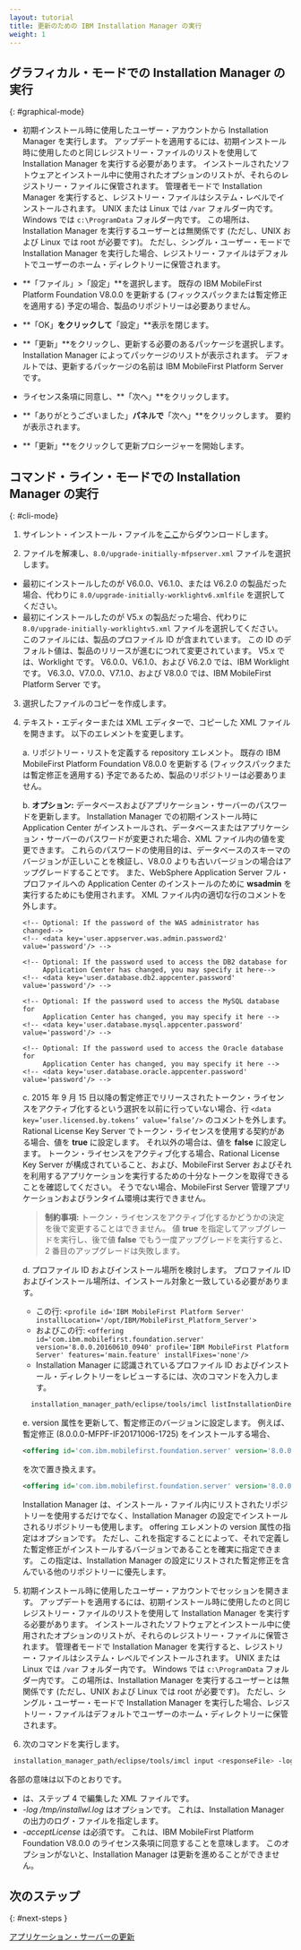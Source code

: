 ```yaml
---
layout: tutorial
title: 更新のための IBM Installation Manager の実行
weight: 1
---
```

<!-- NLS_CHARSET=UTF-8 -->
## グラフィカル・モードでの Installation Manager の実行
{: #graphical-mode}

* 初期インストール時に使用したユーザー・アカウントから Installation Manager を実行します。
  アップデートを適用するには、初期インストール時に使用したのと同じレジストリー・ファイルのリストを使用して Installation Manager を実行する必要があります。 インストールされたソフトウェアとインストール中に使用されたオプションのリストが、それらのレジストリー・ファイルに保管されます。 管理者モードで Installation Manager を実行すると、レジストリー・ファイルはシステム・レベルでインストールされます。 UNIX または Linux では `/var` フォルダー内です。 Windows では `c:\ProgramData` フォルダー内です。 この場所は、Installation Manager を実行するユーザーとは無関係です (ただし、UNIX および Linux では root が必要です)。 ただし、シングル・ユーザー・モードで Installation Manager を実行した場合、レジストリー・ファイルはデフォルトでユーザーのホーム・ディレクトリーに保管されます。

* **「ファイル」>「設定」**を選択します。
  既存の IBM MobileFirst Platform Foundation V8.0.0 を更新する (フィックスパックまたは暫定修正を適用する) 予定の場合、製品のリポジトリーは必要ありません。

* **「OK」**をクリックして**「設定」**表示を閉じます。

* **「更新」**をクリックし、更新する必要のあるパッケージを選択します。 Installation Manager によってパッケージのリストが表示されます。 デフォルトでは、更新するパッケージの名前は IBM MobileFirst Platform Server です。

* ライセンス条項に同意し、**「次へ」**をクリックします。

* **「ありがとうございました」**パネルで**「次へ」**をクリックします。 要約が表示されます。

* **「更新」**をクリックして更新プロシージャーを開始します。

## コマンド・ライン・モードでの Installation Manager の実行
{: #cli-mode}

1. サイレント・インストール・ファイルを[ここ](http://public.dhe.ibm.com/software/products/en/MobileFirstPlatform/docs/v800/Silent_Install_Sample_Files.zip)からダウンロードします。

2. ファイルを解凍し、`8.0/upgrade-initially-mfpserver.xml` ファイルを選択します。
  - 最初にインストールしたのが V6.0.0、V6.1.0、または V6.2.0 の製品だった場合、代わりに `8.0/upgrade-initially-worklightv6.xmlfile` を選択してください。
  - 最初にインストールしたのが V5.x の製品だった場合、代わりに `8.0/upgrade-initially-worklightv5.xml` ファイルを選択してください。
  このファイルには、製品のプロファイル ID が含まれています。 この ID のデフォルト値は、製品のリリースが進むにつれて変更されています。 V5.x では、Worklight です。 V6.0.0、V6.1.0、および V6.2.0 では、IBM Worklight です。 V6.3.0、V7.0.0、V7.1.0、および V8.0.0 では、IBM MobileFirst Platform Server です。

3. 選択したファイルのコピーを作成します。

4. テキスト・エディターまたは XML エディターで、コピーした XML ファイルを開きます。 以下のエレメントを変更します。

   a. リポジトリー・リストを定義する repository エレメント。 既存の IBM MobileFirst Platform Foundation V8.0.0 を更新する (フィックスパックまたは暫定修正を適用する) 予定であるため、製品のリポジトリーは必要ありません。

   b. **オプション:** データベースおよびアプリケーション・サーバーのパスワードを更新します。
      Installation Manager での初期インストール時に Application Center がインストールされ、データベースまたはアプリケーション・サーバーのパスワードが変更された場合、XML ファイル内の値を変更できます。 これらのパスワードの使用目的は、データベースのスキーマのバージョンが正しいことを検証し、V8.0.0 よりも古いバージョンの場合はアップグレードすることです。 また、WebSphere Application Server フル・プロファイルへの Application Center のインストールのために **wsadmin** を実行するためにも使用されます。 XML ファイル内の適切な行のコメントを外します。
      ```
      <!-- Optional: If the password of the WAS administrator has changed-->
      <!-- <data key='user.appserver.was.admin.password2' value='password'/> -->

      <!-- Optional: If the password used to access the DB2 database for
           Application Center has changed, you may specify it here-->
      <!-- <data key='user.database.db2.appcenter.password' value='password'/> -->

      <!-- Optional: If the password used to access the MySQL database for
           Application Center has changed, you may specify it here -->
      <!-- <data key='user.database.mysql.appcenter.password' value='password'/> -->

      <!-- Optional: If the password used to access the Oracle database for
           Application Center has changed, you may specify it here -->
      <!-- <data key='user.database.oracle.appcenter.password' value='password'/> -->
      ```

    c. 2015 年 9 月 15 日以降の暫定修正でリリースされたトークン・ライセンスをアクティブ化するという選択を以前に行っていない場合、行 `<data key=’user.licensed.by.tokens’ value=’false’/>` のコメントを外します。 Rational License Key Server でトークン・ライセンスを使用する契約がある場合、値を **true** に設定します。 それ以外の場合は、値を **false** に設定します。
      トークン・ライセンスをアクティブ化する場合、Rational License Key Server が構成されていること、および、MobileFirst Server およびそれを利用するアプリケーションを実行するための十分なトークンを取得できることを確認してください。 そうでない場合、MobileFirst Server 管理アプリケーションおよびランタイム環境は実行できません。
      > **制約事項:** トークン・ライセンスをアクティブ化するかどうかの決定を後で変更することはできません。 値 **true** を指定してアップグレードを実行し、後で値 **false** でもう一度アップグレードを実行すると、2 番目のアップグレードは失敗します。

    d. プロファイル ID およびインストール場所を検討します。 プロファイル ID およびインストール場所は、インストール対象と一致している必要があります。
      * この行: `<profile id='IBM MobileFirst Platform Server' installLocation='/opt/IBM/MobileFirst_Platform_Server'>`
      * およびこの行: `<offering id='com.ibm.mobilefirst.foundation.server' version='8.0.0.20160610_0940' profile='IBM MobileFirst Platform Server' features='main.feature' installFixes='none'/>`
      * Installation Manager に認識されているプロファイル ID およびインストール・ディレクトリーをレビューするには、次のコマンドを入力します。
    ```bash
      installation_manager_path/eclipse/tools/imcl listInstallationDirectories -verbose
    ```

    e. version 属性を更新して、暫定修正のバージョンに設定します。
       例えば、暫定修正 (8.0.0.0-MFPF-IF20171006-1725) をインストールする場合、

      ```xml
      <offering id='com.ibm.mobilefirst.foundation.server' version='8.0.0.20160610_0940' profile='IBM MobileFirst Platform Server' features='main.feature' installFixes='none'/>
      ```

      を次で置き換えます。

      ```xml
      <offering id='com.ibm.mobilefirst.foundation.server' version='8.0.0.20171006-1725' profile='IBM MobileFirst Platform Server' features='main.feature' installFixes='none'/>
      ```

      Installation Manager は、インストール・ファイル内にリストされたリポジトリーを使用するだけでなく、Installation Manager の設定でインストールされるリポジトリーも使用します。 offering エレメントの version 属性の指定はオプションです。 ただし、これを指定することによって、それで定義した暫定修正がインストールするバージョンであることを確実に指定できます。 この指定は、Installation Manager の設定にリストされた暫定修正を含んでいる他のリポジトリーに優先します。

5. 初期インストール時に使用したユーザー・アカウントでセッションを開きます。
    アップデートを適用するには、初期インストール時に使用したのと同じレジストリー・ファイルのリストを使用して Installation Manager を実行する必要があります。 インストールされたソフトウェアとインストール中に使用されたオプションのリストが、それらのレジストリー・ファイルに保管されます。 管理者モードで Installation Manager を実行すると、レジストリー・ファイルはシステム・レベルでインストールされます。 UNIX または Linux では `/var` フォルダー内です。 Windows では `c:\ProgramData` フォルダー内です。 この場所は、Installation Manager を実行するユーザーとは無関係です (ただし、UNIX および Linux では root が必要です)。 ただし、シングル・ユーザー・モードで Installation Manager を実行した場合、レジストリー・ファイルはデフォルトでユーザーのホーム・ディレクトリーに保管されます。

6. 次のコマンドを実行します。
  ```bash
   installation_manager_path/eclipse/tools/imcl input <responseFile> -log /tmp/installwl.log -acceptLicense
  ```
   各部の意味は以下のとおりです。
   * <responseFile> は、ステップ 4 で編集した XML ファイルです。
   * *-log /tmp/installwl.log* はオプションです。 これは、Installation Manager の出力のログ・ファイルを指定します。
   * *-acceptLicense* は必須です。 これは、IBM MobileFirst Platform Foundation V8.0.0 のライセンス条項に同意することを意味します。 このオプションがないと、Installation Manager は更新を進めることができません。

## 次のステップ
{: #next-steps }

[アプリケーション・サーバーの更新](../appserver-update)
